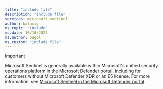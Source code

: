 ```yaml
---
title: "include file" 
description: "include file" 
services: microsoft-sentinel
author: batamig
ms.topic: "include"
ms.date: 10/16/2024
ms.author: bagol
ms.custom: "include file"
---
```


> [!IMPORTANT]
> Microsoft Sentinel is generally available within Microsoft's unified security operations platform in the Microsoft Defender portal, including for customers without Microsoft Defender XDR or an E5 license. For more information, see [Microsoft Sentinel in the Microsoft Defender portal](../microsoft-sentinel-defender-portal.md).
